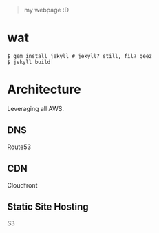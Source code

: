 > my webpage :D

# wat

    $ gem install jekyll # jekyll? still, fil? geez
    $ jekyll build

# Architecture

Leveraging all AWS.

## DNS

Route53

## CDN

Cloudfront

## Static Site Hosting

S3
